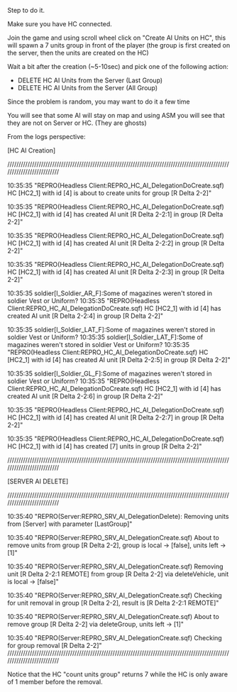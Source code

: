 Step to do it.
 
Make sure you have HC connected.
 
Join the game and using scroll wheel click on "Create AI Units on HC", this will spawn a 7 units group in front of the player (the group is first created on the server, then the units are created on the HC)

Wait a bit after the creation (~5-10sec) and pick one of the following action:
- DELETE HC AI Units from the Server (Last Group)
- DELETE HC AI Units from the Server (All Group)

Since the problem is random, you may want to do it a few time

You will see that some AI will stay on map and using ASM you will see that they are not on Server or HC. (They are ghosts)

From the logs perspective:

[HC AI Creation]

//////////////////////////////////////////////////////////////////////////////////////////////////////////////////////////

10:35:35 "REPRO(Headless Client:REPRO_HC_AI_DelegationDoCreate.sqf) HC [HC2_1] with id [4] is about to create units for group [R Delta 2-2]"

10:35:35 "REPRO(Headless Client:REPRO_HC_AI_DelegationDoCreate.sqf) HC [HC2_1] with id [4] has created AI unit [R Delta 2-2:1] in group [R Delta 2-2]"

10:35:35 "REPRO(Headless Client:REPRO_HC_AI_DelegationDoCreate.sqf) HC [HC2_1] with id [4] has created AI unit [R Delta 2-2:2] in group [R Delta 2-2]"

10:35:35 "REPRO(Headless Client:REPRO_HC_AI_DelegationDoCreate.sqf) HC [HC2_1] with id [4] has created AI unit [R Delta 2-2:3] in group [R Delta 2-2]"

10:35:35 soldier[I_Soldier_AR_F]:Some of magazines weren't stored in soldier Vest or Uniform?
10:35:35 "REPRO(Headless Client:REPRO_HC_AI_DelegationDoCreate.sqf) HC [HC2_1] with id [4] has created AI unit [R Delta 2-2:4] in group [R Delta 2-2]"

10:35:35 soldier[I_Soldier_LAT_F]:Some of magazines weren't stored in soldier Vest or Uniform?
10:35:35 soldier[I_Soldier_LAT_F]:Some of magazines weren't stored in soldier Vest or Uniform?
10:35:35 "REPRO(Headless Client:REPRO_HC_AI_DelegationDoCreate.sqf) HC [HC2_1] with id [4] has created AI unit [R Delta 2-2:5] in group [R Delta 2-2]"

10:35:35 soldier[I_Soldier_GL_F]:Some of magazines weren't stored in soldier Vest or Uniform?
10:35:35 "REPRO(Headless Client:REPRO_HC_AI_DelegationDoCreate.sqf) HC [HC2_1] with id [4] has created AI unit [R Delta 2-2:6] in group [R Delta 2-2]"

10:35:35 "REPRO(Headless Client:REPRO_HC_AI_DelegationDoCreate.sqf) HC [HC2_1] with id [4] has created AI unit [R Delta 2-2:7] in group [R Delta 2-2]"

10:35:35 "REPRO(Headless Client:REPRO_HC_AI_DelegationDoCreate.sqf) HC [HC2_1] with id [4] has created [7] units in group [R Delta 2-2]"

//////////////////////////////////////////////////////////////////////////////////////////////////////////////////////////


[SERVER AI DELETE]

//////////////////////////////////////////////////////////////////////////////////////////////////////////////////////////

10:35:40 "REPRO(Server:REPRO_SRV_AI_DelegationDelete): Removing units from [Server] with parameter [LastGroup]"

10:35:40 "REPRO(Server:REPRO_SRV_AI_DelegationCreate.sqf) About to remove units from group [R Delta 2-2], group is local -> [false], units left -> [1]"

10:35:40 "REPRO(Server:REPRO_SRV_AI_DelegationCreate.sqf) Removing unit [R Delta 2-2:1 REMOTE] from group [R Delta 2-2] via deleteVehicle, unit is local -> [false]"

10:35:40 "REPRO(Server:REPRO_SRV_AI_DelegationCreate.sqf) Checking for unit removal in group [R Delta 2-2], result is [R Delta 2-2:1 REMOTE]"

10:35:40 "REPRO(Server:REPRO_SRV_AI_DelegationCreate.sqf) About to remove group [R Delta 2-2] via deleteGroup, units left -> [1]"

10:35:40 "REPRO(Server:REPRO_SRV_AI_DelegationCreate.sqf) Checking for group removal [R Delta 2-2]"
//////////////////////////////////////////////////////////////////////////////////////////////////////////////////////////

Notice that the HC "count units group" returns 7 while the HC is only aware of 1 member before the removal.
